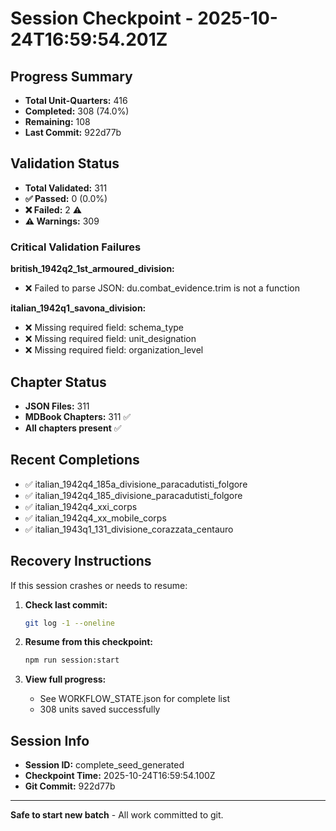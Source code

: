 # Session Checkpoint - 2025-10-24T16:59:54.201Z

## Progress Summary

- **Total Unit-Quarters:** 416
- **Completed:** 308 (74.0%)
- **Remaining:** 108
- **Last Commit:** 922d77b

## Validation Status

- **Total Validated:** 311
- **✅ Passed:** 0 (0.0%)
- **❌ Failed:** 2 ⚠️
- **⚠️ Warnings:** 309

### Critical Validation Failures

**british_1942q2_1st_armoured_division:**
  - ❌ Failed to parse JSON: du.combat_evidence.trim is not a function

**italian_1942q1_savona_division:**
  - ❌ Missing required field: schema_type
  - ❌ Missing required field: unit_designation
  - ❌ Missing required field: organization_level

## Chapter Status

- **JSON Files:** 311
- **MDBook Chapters:** 311 ✅
- **All chapters present** ✅

## Recent Completions

- ✅ italian_1942q4_185a_divisione_paracadutisti_folgore
- ✅ italian_1942q4_185_divisione_paracadutisti_folgore
- ✅ italian_1942q4_xxi_corps
- ✅ italian_1942q4_xx_mobile_corps
- ✅ italian_1943q1_131_divisione_corazzata_centauro

## Recovery Instructions

If this session crashes or needs to resume:

1. **Check last commit:**
   ```bash
   git log -1 --oneline
   ```

2. **Resume from this checkpoint:**
   ```bash
   npm run session:start
   ```

3. **View full progress:**
   - See WORKFLOW_STATE.json for complete list
   - 308 units saved successfully

## Session Info

- **Session ID:** complete_seed_generated
- **Checkpoint Time:** 2025-10-24T16:59:54.100Z
- **Git Commit:** 922d77b

---

**Safe to start new batch** - All work committed to git.
